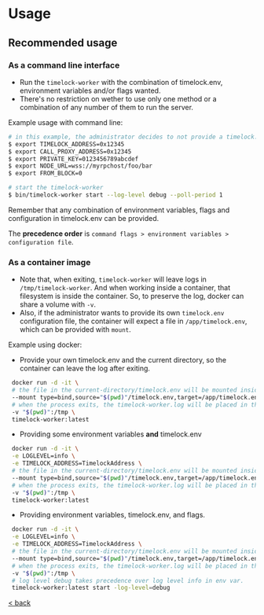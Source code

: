 # Usage

## Recommended usage

### As a command line interface

- Run the `timelock-worker` with the combination of timelock.env, environment variables and/or flags wanted.
- There's no restriction on wether to use only one method or a combination of any number of them to run the server.

Example usage with command line:

```bash
# in this example, the administrator decides to not provide a timelock.env, but instead provide configuration via environment variables, except for poll-period, which will be provided via flag
$ export TIMELOCK_ADDRESS=0x12345
$ export CALL_PROXY_ADDRESS=0x12345
$ export PRIVATE_KEY=0123456789abcdef
$ export NODE_URL=wss://myrpchost/foo/bar
$ export FROM_BLOCK=0

# start the timelock-worker
$ bin/timelock-worker start --log-level debug --poll-period 1
```

Remember that any combination of environment variables, flags and configuration in timelock.env can be provided.

The **precedence order** is `command flags > environment variables > configuration file`.

### As a container image

- Note that, when exiting, `timelock-worker` will leave logs in `/tmp/timelock-worker`. And when working inside a container, that filesystem is inside the container. So, to preserve the log, docker can share a volume with `-v`.
- Also, if the administrator wants to provide its own `timelock.env` configuration file, the container will expect a file in `/app/timelock.env`, which can be provided with `mount`.

Example using docker:

- Provide your own timelock.env and the current directory, so the container can leave the log after exiting.

```bash
 docker run -d -it \
 # the file in the current-directory/timelock.env will be mounted inside the container in /app/timelock.env
 --mount type=bind,source="$(pwd)"/timelock.env,target=/app/timelock.env,readonly \
 # when the process exits, the timelock-worker.log will be placed in the current working directory
 -v "$(pwd)":/tmp \
 timelock-worker:latest
```

- Providing some environment variables **and** timelock.env

```bash
 docker run -d -it \
 -e LOGLEVEL=info \
 -e TIMELOCK_ADDRESS=TimelockAddress \
 # the file in the current-directory/timelock.env will be mounted inside the container in /app/timelock.env
 --mount type=bind,source="$(pwd)"/timelock.env,target=/app/timelock.env,readonly \
 # when the process exits, the timelock-worker.log will be placed in the current working directory
 -v "$(pwd)":/tmp \
 timelock-worker:latest
```

- Providing environment variables, timelock.env, and flags.

```bash
 docker run -d -it \
 -e LOGLEVEL=info \
 -e TIMELOCK_ADDRESS=TimelockAddress \
 # the file in the current-directory/timelock.env will be mounted inside the container in /app/timelock.env
 --mount type=bind,source="$(pwd)"/timelock.env,target=/app/timelock.env,readonly \
 # when the process exits, the timelock-worker.log will be placed in the current working directory
 -v "$(pwd)":/tmp \
 # log level debug takes precedence over log level info in env var.
 timelock-worker:latest start -log-level=debug
```

[< back](README.md)
